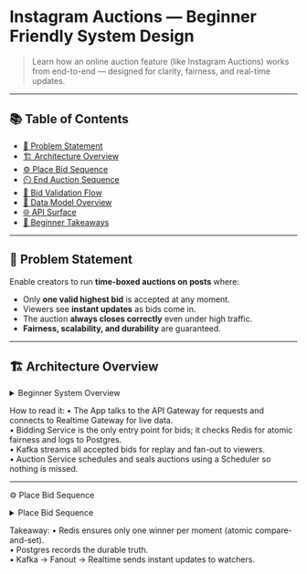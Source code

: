 # Instagram Auctions — Beginner Friendly System Design

> Learn how an online auction feature (like Instagram Auctions) works from end-to-end — designed for clarity, fairness, and real-time updates.

---

## 📚 Table of Contents
- [🎯 Problem Statement](#-problem-statement)
- [🏗️ Architecture Overview](#️-architecture-overview)
- [⚙️ Place Bid Sequence](#️-place-bid-sequence)
- [⏲️ End Auction Sequence](#️-end-auction-sequence)
- [🧩 Bid Validation Flow](#-bid-validation-flow)
- [💾 Data Model Overview](#-data-model-overview)
- [🌐 API Surface](#-api-surface)
- [🧠 Beginner Takeaways](#-beginner-takeaways)

---

## 🎯 Problem Statement
Enable creators to run **time-boxed auctions on posts** where:
- Only **one valid highest bid** is accepted at any moment.
- Viewers see **instant updates** as bids come in.
- The auction **always closes correctly** even under high traffic.
- **Fairness, scalability, and durability** are guaranteed.

---

## 🏗️ Architecture Overview

<details>
<summary>Beginner System Overview</summary>

```mermaid
graph TD
  %% CLIENT
  subgraph Client
    APP["User App (iOS / Android / Web)"]
  end

  %% EDGE
  subgraph Edge
    GW["API Gateway"]
    RT["Realtime Gateway (SSE or WebSocket)"]
  end

  %% CORE SERVICES
  subgraph Core_Services["Core Services"]
    AS["Auction Service - creates and ends auctions"]
    BS["Bidding Service - validates bids and decides winner"]
    FO["Fanout Service - streams updates to viewers"]
    PAY["Payment Service - handles winner checkout"]
  end

  %% DATA & INFRA
  subgraph Data["Data and Infrastructure"]
    R["Redis - fast current state and atomic CAS"]
    PG["Postgres - source of truth ledger"]
    K["Kafka - ordered events and replay"]
    SCH["Scheduler - end timers and guard job"]
  end

  %% FLOWS
  APP -->|HTTP API| GW
  APP -->|Live updates| RT

  GW --> BS
  GW --> AS

  BS --> R
  BS --> PG
  BS -->|Publish event| K
  K --> FO
  FO --> RT

  AS --> SCH
  SCH --> AS
  AS --> PG
  AS -->|Winner declared| K
  K --> PAY
  PAY --> PG
```
</details>

How to read it:
•	The App talks to the API Gateway for requests and connects to Realtime Gateway for live data. <br>
•	Bidding Service is the only entry point for bids; it checks Redis for atomic fairness and logs to Postgres. <br>
•	Kafka streams all accepted bids for replay and fan-out to viewers. <br>
•	Auction Service schedules and seals auctions using a Scheduler so nothing is missed. <br>

---


⚙️ Place Bid Sequence
<details> <summary>Place Bid Sequence</summary>
  
```mermaid
  
sequenceDiagram
  participant C as Client App
  participant GW as API Gateway
  participant B as Bidding Service
  participant R as Redis atomic CAS
  participant DB as Postgres
  participant K as Kafka
  participant F as Fanout
  participant RT as Realtime Gateway

  C->>GW: POST /auctions/{id}/bids { amount, idempotencyKey }
  GW->>B: Forward request
  B->>R: Atomic compare and set on current price
  alt Accepted
    R-->>B: accepted with new price and version
    B->>DB: Insert bid and update auction row
    B->>K: Publish BidAccepted event
    K-->>F: Consume event
    F->>RT: Push update to viewers
    B-->>C: 200 accepted with latest state
  else Rejected
    R-->>B: rejected with reason and latest state
    B-->>C: 200 rejected with reason and latest state
  end
```
</details>

Takeaway:
•	Redis ensures only one winner per moment (atomic compare-and-set). <br>
•	Postgres records the durable truth. <br>
•	Kafka → Fanout → Realtime sends instant updates to watchers. <br>
